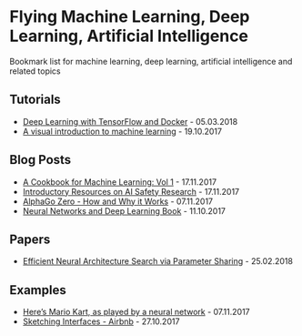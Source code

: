 # Flying Machine Learning, Deep Learning, Artificial Intelligence
Bookmark list for machine learning, deep learning, artificial intelligence and related topics

## Tutorials
- [Deep Learning with TensorFlow and Docker](https://ljstrnadiii.github.io/) - 05.03.2018
- [A visual introduction to machine learning](http://www.r2d3.us/visual-intro-to-machine-learning-part-1/) - 19.10.2017

## Blog Posts
- [A Cookbook for Machine Learning: Vol 1](http://www.inference.vc/design-patterns/) - 17.11.2017
- [Introductory Resources on AI Safety Research](https://futureoflife.org/2016/02/29/introductory-resources-on-ai-safety-research/) -  17.11.2017
- [AlphaGo Zero - How and Why it Works](http://tim.hibal.org/blog/alpha-zero-how-and-why-it-works/) - 07.11.2017
- [Neural Networks and Deep Learning Book](http://neuralnetworksanddeeplearning.com/) - 11.10.2017

## Papers
- [Efficient Neural Architecture Search via Parameter Sharing](https://arxiv.org/abs/1802.03268) - 25.02.2018

## Examples
- [Here’s Mario Kart, as played by a neural network](https://www.polygon.com/2017/11/5/16610012/mario-kart-mariflow-neural-network-video) - 07.11.2017
- [Sketching Interfaces - Airbnb](https://airbnb.design/sketching-interfaces/) - 27.10.2017
